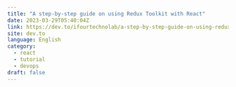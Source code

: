 ```yaml
---
title: "A step-by-step guide on using Redux Toolkit with React"
date: 2023-03-29T05:40:04Z
link: https://dev.to/ifourtechnolab/a-step-by-step-guide-on-using-redux-toolkit-with-react-2485?utm_medium=RSS&utm_source=news.12bit.vn
site: dev.to
language: English
category:
  - react
  - tutorial
  - devops
draft: false
---
```

